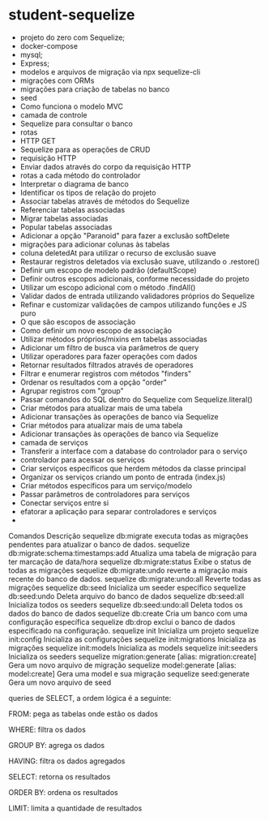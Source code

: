 # student-sequelize

- projeto do zero com Sequelize;
- docker-compose
- mysql;
- Express;
- modelos e arquivos de migração via npx sequelize-cli
- migrações com ORMs
- migrações para criação de tabelas no banco
- seed
- Como funciona o modelo MVC
- camada de controle
- Sequelize para consultar o banco
- rotas
- HTTP GET
- Sequelize para as operações de CRUD
- requisição HTTP
- Enviar dados através do corpo da requisição HTTP
- rotas a cada método do controlador
- Interpretar o diagrama de banco
- Identificar os tipos de relação do projeto
- Associar tabelas através de métodos do Sequelize
- Referenciar tabelas associadas
- Migrar tabelas associadas
- Popular tabelas associadas
- Adicionar a opção "Paranoid" para fazer a exclusão softDelete
- migrações para adicionar colunas às tabelas
- coluna deletedAt para utilizar o recurso de exclusão suave
- Restaurar registros deletados via exclusão suave, utilizando o .restore()
- Definir um escopo de modelo padrão (defaultScope)
- Definir outros escopos adicionais, conforme necessidade do projeto
- Utilizar um escopo adicional com o método .findAll()
- Validar dados de entrada utilizando validadores próprios do Sequelize
- Refinar e customizar validações de campos utilizando funções e JS puro
- O que são escopos de associação
- Como definir um novo escopo de associação
- Utilizar métodos próprios/mixins em tabelas associadas
- Adicionar um filtro de busca via parâmetros de query
- Utilizar operadores para fazer operações com dados
- Retornar resultados filtrados através de operadores
- Filtrar e enumerar registros com métodos "finders"
- Ordenar os resultados com a opção "order"
- Agrupar registros com "group"
- Passar comandos do SQL dentro do Sequelize com Sequelize.literal()
- Criar métodos para atualizar mais de uma tabela
- Adicionar transações às operações de banco via Sequelize
- Criar métodos para atualizar mais de uma tabela
- Adicionar transações às operações de banco via Sequelize
- camada de serviços
- Transferir a interface com a database do controlador para o serviço
- controlador para acessar os serviços
- Criar serviços específicos que herdem métodos da classe principal
- Organizar os serviços criando um ponto de entrada (index.js)
- Criar métodos específicos para um serviço/modelo
- Passar parâmetros de controladores para serviços
- Conectar serviços entre si
- efatorar a aplicação para separar controladores e serviços
-




Comandos	Descrição
sequelize db:migrate	executa todas as migrações pendentes para atualizar o banco de dados.
sequelize db:migrate:schema:timestamps:add	Atualiza uma tabela de migração para ter marcação de data/hora
sequelize db:migrate:status	Exibe o status de todas as migrações
sequelize db:migrate:undo	reverte a migração mais recente do banco de dados.
sequelize db:migrate:undo:all	Reverte todas as migrações
sequelize db:seed	Inicializa um seeder específico
sequelize db:seed:undo	Deleta arquivo do banco de dados
sequelize db:seed:all	Inicializa todos os seeders
sequelize db:seed:undo:all	Deleta todos os dados do banco de dados
sequelize db:create	Cria um banco com uma configuração específica
sequelize db:drop	exclui o banco de dados especificado na configuração.
sequelize init	Inicializa um projeto
sequelize init:config	Inicializa as configurações
sequelize init:migrations	Inicializa as migrações
sequelize init:models	Inicializa as models
sequelize init:seeders	Inicializa os seeders
sequelize migration:generate [alias: migration:create]	Gera um novo arquivo de migração
sequelize model:generate [alias: model:create]	Gera uma model e sua migração
sequelize seed:generate	Gera um novo arquivo de seed




queries de SELECT, a ordem lógica é a seguinte:

FROM: pega as tabelas onde estão os dados

WHERE: filtra os dados

GROUP BY: agrega os dados

HAVING: filtra os dados agregados

SELECT: retorna os resultados

ORDER BY: ordena os resultados

LIMIT: limita a quantidade de resultados